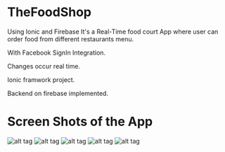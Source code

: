 # TheFoodShop

Using Ionic and Firebase It's a Real-Time food court App where user can order food from different restaurants menu.

With Facebook SignIn Integration.

Changes occur real time.

Ionic framwork project.

Backend on firebase implemented.

# Screen Shots of the App

![alt tag](https://raw.githubusercontent.com/mjunaidsalaat/TheFoodShop/master/screens/splash.jpg)
![alt tag](https://raw.githubusercontent.com/mjunaidsalaat/TheFoodShop/master/screens/login.jpg)
![alt tag](https://raw.githubusercontent.com/mjunaidsalaat/TheFoodShop/master/screens/main.jpg)
![alt tag](https://raw.githubusercontent.com/mjunaidsalaat/TheFoodShop/master/screens/main2.jpg)
![alt tag](https://raw.githubusercontent.com/mjunaidsalaat/TheFoodShop/master/screens/last%20checkout.jpg)
